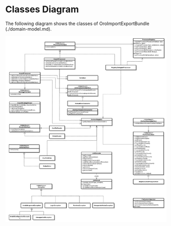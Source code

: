 # Classes Diagram

The following diagram shows the classes of OroImportExportBundle (./domain-model.md).

![Classes Diagram](../images/classes-diagram.png)
